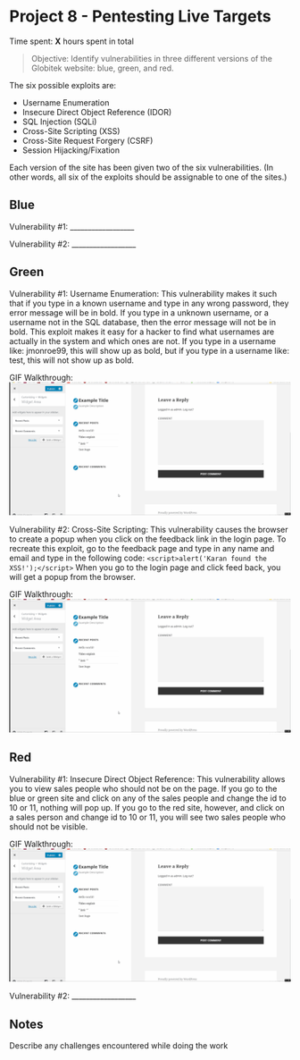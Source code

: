 # Project 8 - Pentesting Live Targets

Time spent: **X** hours spent in total

> Objective: Identify vulnerabilities in three different versions of the Globitek website: blue, green, and red.

The six possible exploits are:
* Username Enumeration
* Insecure Direct Object Reference (IDOR)
* SQL Injection (SQLi)
* Cross-Site Scripting (XSS)
* Cross-Site Request Forgery (CSRF)
* Session Hijacking/Fixation

Each version of the site has been given two of the six vulnerabilities. (In other words, all six of the exploits should be assignable to one of the sites.)

## Blue

Vulnerability #1: __________________

Vulnerability #2: __________________


## Green

Vulnerability #1: Username Enumeration: This vulnerability makes it such that if you type in a known username and type in any wrong password, they error message will be in bold.  If you type in a unknown username, or a username not in the SQL database, then the error message will not be in bold.  This exploit makes it easy for a hacker to find what usernames are actually in the system and which ones are not.  If you type in a username like: jmonroe99, this will show up as bold, but if you type in a username like: test, this will not show up as bold.

GIF Walkthrough:  <img src="https://github.com/KaranHirani/Week-7-Project/blob/master/assignment7_3.gif?raw=true" alt="Girl in a jacket">

Vulnerability #2:  Cross-Site Scripting: This vulnerability causes the browser to create a popup when you click on the feedback link in the login page.  To recreate this exploit, go to the feedback page and type in any name and email and type in the following code:   `<script>alert('Karan found the XSS!');</script>` When you go to the login page and click feed back, you will get a popup from the browser.

GIF Walkthrough:  <img src="https://github.com/KaranHirani/Week-7-Project/blob/master/assignment7_3.gif?raw=true" alt="Girl in a jacket">

## Red

Vulnerability #1: Insecure Direct Object Reference: This vulnerability allows you to view sales people who should not be on the page.  If you go to the blue or green site and click on any of the sales people and change the id to 10 or 11, nothing will pop up.  If you go to the red site, however, and click on a sales person and change id to 10 or 11, you will see two sales people who should not be visible.

GIF Walkthrough:  <img src="https://github.com/KaranHirani/Week-7-Project/blob/master/assignment7_3.gif?raw=true" alt="Girl in a jacket">

Vulnerability #2: __________________


## Notes

Describe any challenges encountered while doing the work
